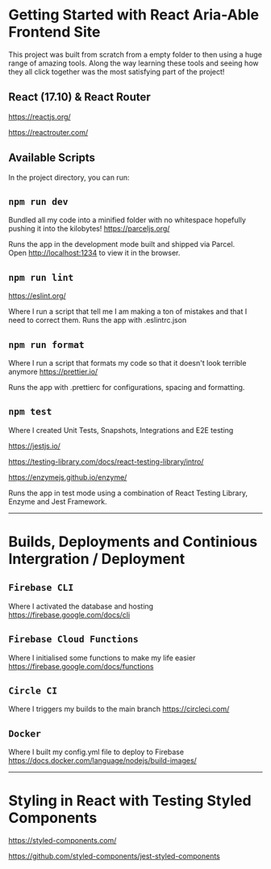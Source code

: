 # Getting Started with React Aria-Able Frontend Site

This project was built from scratch from a empty folder to then using a huge range of amazing tools. Along the way learning these tools and seeing how they all click together was the most satisfying part of the project!

## React (17.10) & React Router

https://reactjs.org/

https://reactrouter.com/

## Available Scripts

In the project directory, you can run:

## `npm run dev`

Bundled all my code into a minified folder with no whitespace hopefully pushing it into the kilobytes!
https://parceljs.org/

Runs the app in the development mode built and shipped via Parcel.\
Open [http://localhost:1234](http://localhost:1234) to view it in the browser.

## `npm run lint`

https://eslint.org/

Where I run a script that tell me I am making a ton of mistakes and that I need to correct them.
Runs the app with .eslintrc.json

## `npm run format`

Where I run a script that formats my code so that it doesn't look terrible anymore
https://prettier.io/

Runs the app with .prettierc for configurations, spacing and formatting.

## `npm test`

Where I created Unit Tests, Snapshots, Integrations and E2E testing

https://jestjs.io/

https://testing-library.com/docs/react-testing-library/intro/

https://enzymejs.github.io/enzyme/

Runs the app in test mode using a combination of React Testing Library, Enzyme and Jest Framework.

___________________________________________________________________


# Builds, Deployments and Continious Intergration / Deployment


## `Firebase CLI`

Where I activated the database and hosting
https://firebase.google.com/docs/cli


## `Firebase Cloud Functions`

Where I initialised some functions to make my life easier
https://firebase.google.com/docs/functions


## `Circle CI`

Where I triggers my builds to the main branch
https://circleci.com/


## `Docker`

Where I built my config.yml file to deploy to Firebase
https://docs.docker.com/language/nodejs/build-images/


___________________________________________________________________


# Styling in React with Testing Styled Components

https://styled-components.com/


https://github.com/styled-components/jest-styled-components

